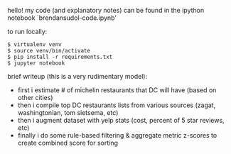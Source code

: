 hello! my code (and explanatory notes) can be found in the
ipython notebook `brendansudol-code.ipynb'

to run locally:

```
$ virtualenv venv
$ source venv/bin/activate
$ pip install -r requirements.txt
$ jupyter notebook
```

brief writeup (this is a very rudimentary model):

* first i estimate # of michelin restaurants that DC will have (based on other cities)
* then i compile top DC restaurants lists from various sources (zagat, washingtonian, tom sietsema, etc)
* then i augment dataset with yelp stats (cost, percent of 5 star reviews, etc)
* finally i do some rule-based filtering & aggregate metric z-scores to create combined score for sorting
